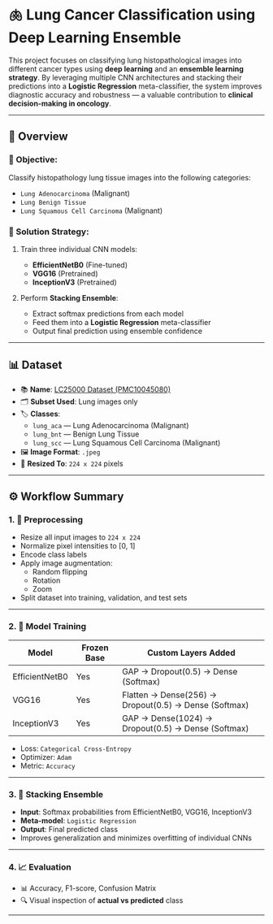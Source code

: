 # 🫁 Lung Cancer Classification using Deep Learning Ensemble

This project focuses on classifying lung histopathological images into different cancer types using **deep learning** and an **ensemble learning strategy**. By leveraging multiple CNN architectures and stacking their predictions into a **Logistic Regression** meta-classifier, the system improves diagnostic accuracy and robustness — a valuable contribution to **clinical decision-making in oncology**.

---

## 📌 Overview

### 🎯 Objective:
Classify histopathology lung tissue images into the following categories:
- `Lung Adenocarcinoma` (Malignant)
- `Lung Benign Tissue`
- `Lung Squamous Cell Carcinoma` (Malignant)

### 🧠 Solution Strategy:
1. Train three individual CNN models:
   -  **EfficientNetB0** (Fine-tuned)
   -  **VGG16** (Pretrained)
   -  **InceptionV3** (Pretrained)

2. Perform **Stacking Ensemble**:
   - Extract softmax predictions from each model
   - Feed them into a **Logistic Regression** meta-classifier
   - Output final prediction using ensemble confidence

---

## 📊 Dataset

- 📚 **Name**: [LC25000 Dataset (PMC10045080)](https://pmc.ncbi.nlm.nih.gov/articles/PMC10045080/)
- 🗂 **Subset Used**: Lung images only
- 🏷 **Classes**:
  - `lung_aca` — Lung Adenocarcinoma (Malignant)
  - `lung_bnt` — Benign Lung Tissue
  - `lung_scc` — Lung Squamous Cell Carcinoma (Malignant)
- 🖼 **Image Format**: `.jpeg`
- 📐 **Resized To**: `224 x 224` pixels

---

## ⚙️ Workflow Summary

### 1. 🧹 Preprocessing
- Resize all input images to `224 x 224`
- Normalize pixel intensities to [0, 1]
- Encode class labels
- Apply image augmentation:
  - Random flipping
  - Rotation
  - Zoom
- Split dataset into training, validation, and test sets

---

### 2. 🧠 Model Training

| Model         | Frozen Base | Custom Layers Added                     |
|---------------|-------------|------------------------------------------|
| EfficientNetB0|   Yes       | GAP → Dropout(0.5) → Dense (Softmax)     |
| VGG16         |   Yes       | Flatten → Dense(256) → Dropout(0.5) → Dense (Softmax) |
| InceptionV3   |   Yes       | GAP → Dense(1024) → Dropout(0.5) → Dense (Softmax)   |

- Loss: `Categorical Cross-Entropy`
- Optimizer: `Adam`
- Metric: `Accuracy`

---

### 3. 🔗 Stacking Ensemble

- **Input**: Softmax probabilities from EfficientNetB0, VGG16, InceptionV3
- **Meta-model**: `Logistic Regression`
- **Output**: Final predicted class
- Improves generalization and minimizes overfitting of individual CNNs

---

### 4. 📈 Evaluation

- 📊 Accuracy, F1-score, Confusion Matrix
- 🔍 Visual inspection of **actual vs predicted** class
  
---

